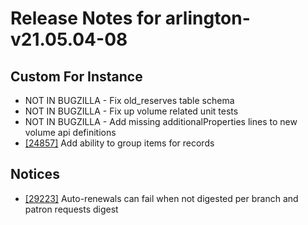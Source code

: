 
# Release Notes for arlington-v21.05.04-08

## Custom For Instance

- NOT IN BUGZILLA - Fix old_reserves table schema
- NOT IN BUGZILLA - Fix up volume related unit tests
- NOT IN BUGZILLA - Add missing additionalProperties lines to new volume api definitions
- [[24857]](http://bugs.koha-community.org/bugzilla3/show_bug.cgi?id=24857) Add ability to group items for records

## Notices

- [[29223]](http://bugs.koha-community.org/bugzilla3/show_bug.cgi?id=29223) Auto-renewals can fail when not digested per branch and patron requests digest


